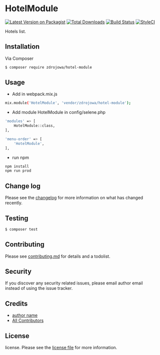 # HotelModule

[![Latest Version on Packagist][ico-version]][link-packagist]
[![Total Downloads][ico-downloads]][link-downloads]
[![Build Status][ico-travis]][link-travis]
[![StyleCI][ico-styleci]][link-styleci]

Hotels list.

## Installation

Via Composer

``` bash
$ composer require zdrojowa/hotel-module
```

## Usage

- Add in webpack.mix.js

``` bash
mix.module('HotelModule', 'vendor/zdrojowa/hotel-module');
```

- Add module HotelModule in config/selene.php

``` bash
'modules' => [
    HotelModule::class,
],

'menu-order' => [
    'HotelModule',
],
```

- run npm

``` bash
npm install
npm run prod
```

## Change log

Please see the [changelog](changelog.md) for more information on what has changed recently.

## Testing

``` bash
$ composer test
```

## Contributing

Please see [contributing.md](contributing.md) for details and a todolist.

## Security

If you discover any security related issues, please email author email instead of using the issue tracker.

## Credits

- [author name][link-author]
- [All Contributors][link-contributors]

## License

license. Please see the [license file](license.md) for more information.

[ico-version]: https://img.shields.io/packagist/v/zdrojowa/hotel-module.svg?style=flat-square
[ico-downloads]: https://img.shields.io/packagist/dt/zdrojowa/hotel-module.svg?style=flat-square
[ico-travis]: https://img.shields.io/travis/zdrojowa/hotel-module/master.svg?style=flat-square
[ico-styleci]: https://styleci.io/repos/12345678/shield

[link-packagist]: https://packagist.org/packages/zdrojowa/hotel-module
[link-downloads]: https://packagist.org/packages/zdrojowa/hotel-module
[link-travis]: https://travis-ci.org/zdrojowa/hotel-module
[link-styleci]: https://styleci.io/repos/12345678
[link-author]: https://github.com/zdrojowa
[link-contributors]: ../../contributors
